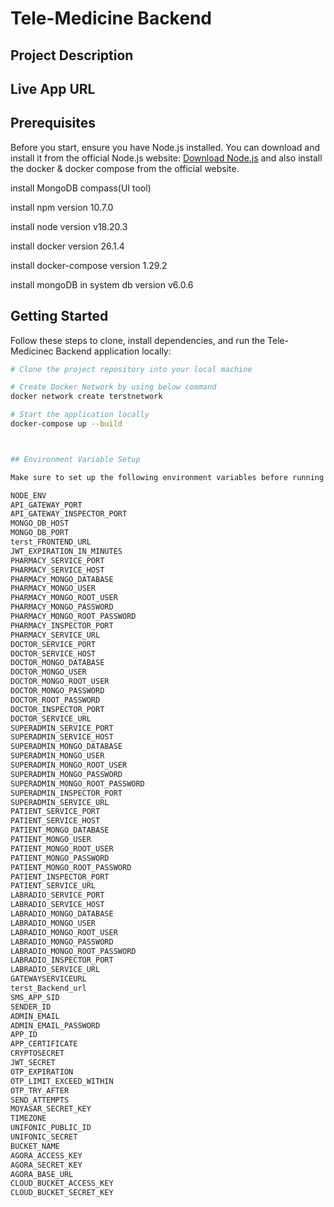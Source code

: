 # Tele-Medicine Backend

## Project Description


## Live App URL

<!-- Access the live application: NA -->

## Prerequisites

Before you start, ensure you have Node.js installed. You can download and install it from the official Node.js website: [Download Node.js](https://nodejs.org/en/) and also install the docker & docker compose from the official website.

install MongoDB compass(UI tool)

install npm version 10.7.0

install node version v18.20.3

install docker version 26.1.4

install docker-compose version 1.29.2

install mongoDB in system db version v6.0.6

<!-- Please change the bind ip (0.0.0.0) in mongodb configuration file in your local system. -->

## Getting Started

Follow these steps to clone, install dependencies, and run the Tele-Medicinec Backend application locally:

```bash
# Clone the project repository into your local machine

# Create Docker Network by using below command
docker network create terstnetwork

# Start the application locally
docker-compose up --build



## Environment Variable Setup

Make sure to set up the following environment variables before running the application:

NODE_ENV
API_GATEWAY_PORT
API_GATEWAY_INSPECTOR_PORT
MONGO_DB_HOST
MONGO_DB_PORT
terst_FRONTEND_URL
JWT_EXPIRATION_IN_MINUTES
PHARMACY_SERVICE_PORT
PHARMACY_SERVICE_HOST
PHARMACY_MONGO_DATABASE
PHARMACY_MONGO_USER
PHARMACY_MONGO_ROOT_USER
PHARMACY_MONGO_PASSWORD
PHARMACY_MONGO_ROOT_PASSWORD
PHARMACY_INSPECTOR_PORT
PHARMACY_SERVICE_URL
DOCTOR_SERVICE_PORT
DOCTOR_SERVICE_HOST
DOCTOR_MONGO_DATABASE
DOCTOR_MONGO_USER
DOCTOR_MONGO_ROOT_USER
DOCTOR_MONGO_PASSWORD
DOCTOR_ROOT_PASSWORD
DOCTOR_INSPECTOR_PORT
DOCTOR_SERVICE_URL
SUPERADMIN_SERVICE_PORT
SUPERADMIN_SERVICE_HOST
SUPERADMIN_MONGO_DATABASE
SUPERADMIN_MONGO_USER
SUPERADMIN_MONGO_ROOT_USER
SUPERADMIN_MONGO_PASSWORD
SUPERADMIN_MONGO_ROOT_PASSWORD
SUPERADMIN_INSPECTOR_PORT
SUPERADMIN_SERVICE_URL
PATIENT_SERVICE_PORT
PATIENT_SERVICE_HOST
PATIENT_MONGO_DATABASE
PATIENT_MONGO_USER
PATIENT_MONGO_ROOT_USER
PATIENT_MONGO_PASSWORD
PATIENT_MONGO_ROOT_PASSWORD
PATIENT_INSPECTOR_PORT
PATIENT_SERVICE_URL
LABRADIO_SERVICE_PORT
LABRADIO_SERVICE_HOST
LABRADIO_MONGO_DATABASE
LABRADIO_MONGO_USER
LABRADIO_MONGO_ROOT_USER
LABRADIO_MONGO_PASSWORD
LABRADIO_MONGO_ROOT_PASSWORD
LABRADIO_INSPECTOR_PORT
LABRADIO_SERVICE_URL
GATEWAYSERVICEURL
terst_Backend_url
SMS_APP_SID
SENDER_ID
ADMIN_EMAIL
ADMIN_EMAIL_PASSWORD
APP_ID
APP_CERTIFICATE
CRYPTOSECRET
JWT_SECRET
OTP_EXPIRATION
OTP_LIMIT_EXCEED_WITHIN
OTP_TRY_AFTER
SEND_ATTEMPTS
MOYASAR_SECRET_KEY
TIMEZONE
UNIFONIC_PUBLIC_ID
UNIFONIC_SECRET
BUCKET_NAME
AGORA_ACCESS_KEY
AGORA_SECRET_KEY
AGORA_BASE_URL
CLOUD_BUCKET_ACCESS_KEY
CLOUD_BUCKET_SECRET_KEY